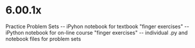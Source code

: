 # 6.00.1x
Practice Problem Sets
-- iPyhon notebook for textbook "finger exercises"
-- iPython notebook for on-line course "finger exercises"
-- individual .py and notebook files for problem sets
